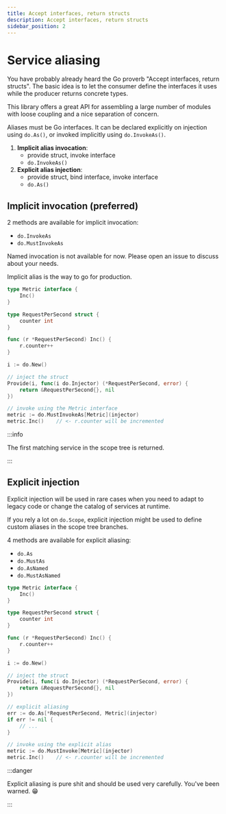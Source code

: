 ```yaml
---
title: Accept interfaces, return structs
description: Accept interfaces, return structs
sidebar_position: 2
---
```


# Service aliasing

You have probably already heard the Go proverb "Accept interfaces, return structs". The basic idea is to let the consumer define the interfaces it uses while the producer returns concrete types.

This library offers a great API for assembling a large number of modules with loose coupling and a nice separation of concern.

Aliases must be Go interfaces. It can be declared explicitly on injection using `do.As()`, or invoked implicitly using `do.InvokeAs()`.

1. **Implicit alias invocation**:
   - provide struct, invoke interface
   - `do.InvokeAs()`
2. **Explicit alias injection**:
   - provide struct, bind interface, invoke interface
   - `do.As()`

## Implicit invocation (preferred)

2 methods are available for implicit invocation:
- `do.InvokeAs`
- `do.MustInvokeAs`

Named invocation is not available for now. Please open an issue to discuss about your needs.

Implicit alias is the way to go for production.

```go
type Metric interface {
    Inc()
}

type RequestPerSecond struct {
    counter int
}

func (r *RequestPerSecond) Inc() {
    r.counter++
}

i := do.New()

// inject the struct
Provide(i, func(i do.Injector) (*RequestPerSecond, error) {
    return &RequestPerSecond{}, nil
})

// invoke using the Metric interface
metric := do.MustInvokeAs[Metric](injector)
metric.Inc()    // <- r.counter will be incremented
```

:::info

The first matching service in the scope tree is returned.

:::

## Explicit injection

Explicit injection will be used in rare cases when you need to adapt to legacy code or change the catalog of services at runtime.

If you rely a lot on `do.Scope`, explicit injection might be used to define custom aliases in the scope tree branches.

4 methods are available for explicit aliasing:
- `do.As`
- `do.MustAs`
- `do.AsNamed`
- `do.MustAsNamed`

```go
type Metric interface {
    Inc()
}

type RequestPerSecond struct {
    counter int
}

func (r *RequestPerSecond) Inc() {
    r.counter++
}

i := do.New()

// inject the struct
Provide(i, func(i do.Injector) (*RequestPerSecond, error) {
    return &RequestPerSecond{}, nil
})

// explicit aliasing
err := do.As[*RequestPerSecond, Metric](injector)
if err != nil {
    // ...
}

// invoke using the explicit alias
metric := do.MustInvoke[Metric](injector)
metric.Inc()    // <- r.counter will be incremented
```

:::danger

Explicit aliasing is pure shit and should be used very carefully. You've been warned. 😁

:::
